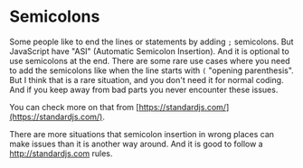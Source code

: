 # Semicolons

Some people like to end the lines or statements by adding `;` semicolons. But JavaScript have "ASI" (Automatic Semicolon Insertion). And it is optional to use semicolons at the end. There are some rare use cases where you need to add the semicolons like when the line starts with `(` "opening parenthesis". But I think that is a rare situation, and you don't need it for normal coding. And if you keep away from bad parts you never encounter these issues.

You can check more on that from [https://standardjs.com/](https://standardjs.com/).

There are more situations that semicolon insertion in wrong places can make issues than it is another way around. And it is good to follow a http://standardjs.com rules.
